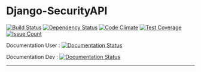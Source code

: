 # Django-SecurityAPI

[![Build Status](https://travis-ci.org/DataIsTheNewBlack/Django-SecurityAPI.svg?branch=master)](https://travis-ci.org/DataIsTheNewBlack/Django-SecurityAPI)
[![Dependency Status](https://gemnasium.com/badges/github.com/DataIsTheNewBlack/Django-SecurityAPI.svg)](https://gemnasium.com/github.com/DataIsTheNewBlack/Django-SecurityAPI)
[![Code Climate](https://codeclimate.com/github/DataIsTheNewBlack/Django-SecurityAPI/badges/gpa.svg)](https://codeclimate.com/github/DataIsTheNewBlack/Django-SecurityAPI)
[![Test Coverage](https://codeclimate.com/github/DataIsTheNewBlack/Django-SecurityAPI/badges/coverage.svg)](https://codeclimate.com/github/DataIsTheNewBlack/Django-SecurityAPI/coverage)
[![Issue Count](https://codeclimate.com/github/DataIsTheNewBlack/Django-SecurityAPI/badges/issue_count.svg)](https://codeclimate.com/github/DataIsTheNewBlack/Django-SecurityAPI)

Documentation User : [![Documentation Status](https://readthedocs.org/projects/django-securityapi/badge/?version=doc-user)](http://django-securityapi.readthedocs.io/en/latest/?badge=doc-user)

Documentation Dev : [![Documentation Status](https://readthedocs.org/projects/django-securityapi/badge/?version=doc-dev)](http://django-securityapi.readthedocs.io/en/latest/?badge=doc-dev)

---

